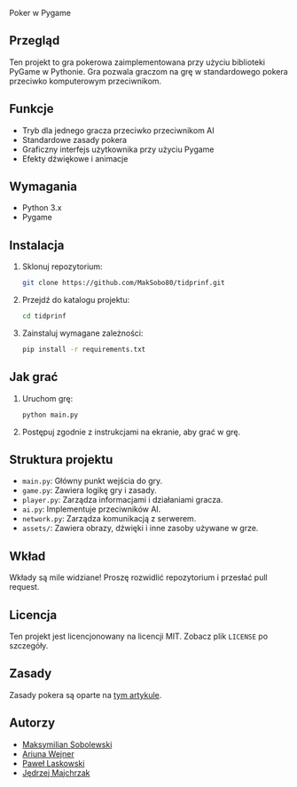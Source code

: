 Poker w Pygame

## Przegląd
Ten projekt to gra pokerowa zaimplementowana przy użyciu biblioteki PyGame w Pythonie. Gra pozwala graczom na grę w standardowego pokera przeciwko komputerowym przeciwnikom.

## Funkcje
- Tryb dla jednego gracza przeciwko przeciwnikom AI
- Standardowe zasady pokera
- Graficzny interfejs użytkownika przy użyciu Pygame
- Efekty dźwiękowe i animacje

## Wymagania
- Python 3.x
- Pygame

## Instalacja
1. Sklonuj repozytorium:
    ```sh
    git clone https://github.com/MakSobo80/tidprinf.git
    ```
1. Przejdź do katalogu projektu:
    ```sh
    cd tidprinf
    ```
1. Zainstaluj wymagane zależności:
    ```sh
    pip install -r requirements.txt
    ```

## Jak grać
1. Uruchom grę:
    ```sh
    python main.py
    ```
1. Postępuj zgodnie z instrukcjami na ekranie, aby grać w grę.

## Struktura projektu
- `main.py`: Główny punkt wejścia do gry.
- `game.py`: Zawiera logikę gry i zasady.
- `player.py`: Zarządza informacjami i działaniami gracza.
- `ai.py`: Implementuje przeciwników AI.
- `network.py`: Zarządza komunikacją z serwerem.
- `assets/`: Zawiera obrazy, dźwięki i inne zasoby używane w grze.

## Wkład
Wkłady są mile widziane! Proszę rozwidlić repozytorium i przesłać pull request.

## Licencja
Ten projekt jest licencjonowany na licencji MIT. Zobacz plik `LICENSE` po szczegóły.

## Zasady
Zasady pokera są oparte na [tym artykule](https://en.wikipedia.org/wiki/Poker).

## Autorzy
- [Maksymilian Sobolewski](https://github.com/MakSobo80)
- [Ariuna Wejner](https://github.com/AriunaW)
- [Paweł Laskowski](https://github.com/PaPci00)
- [Jędrzej Majchrzak](https://github.com/Jedmajc)

